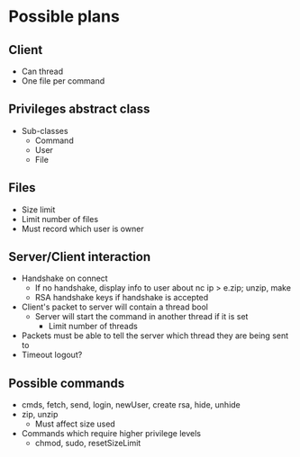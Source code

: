 # Possible plans

## Client

- Can thread
- One file per command

## Privileges abstract class

- Sub-classes
	- Command
	- User
	- File

## Files

- Size limit
- Limit number of files
- Must record which user is owner

## Server/Client interaction

- Handshake on connect
	- If no handshake, display info to user about nc ip > e.zip; unzip, make 
	- RSA handshake keys if handshake is accepted
- Client's packet to server will contain a thread bool
	- Server will start the command in another thread if it is set
		- Limit number of threads
- Packets must be able to tell the server which thread they are being sent to
- Timeout logout?

## Possible commands

- cmds, fetch, send, login, newUser, create rsa, hide, unhide
- zip, unzip
	- Must affect size used
- Commands which require higher privilege levels
	- chmod, sudo, resetSizeLimit

